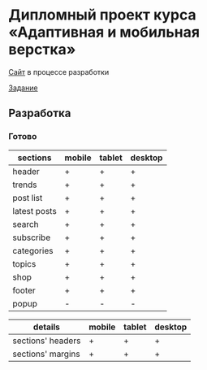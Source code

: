 # Дипломный проект курса «Адаптивная и мобильная верстка»

[Сайт](https://kreketjot.github.io/mq-diploma/) в процессе разработки

[Задание](https://github.com/netology-code/mq-diploma)

## Разработка
### Готово
| sections | mobile | tablet | desktop |
|-|-|-|-|
| header | + | + | + |
| trends | + | + | + |
| post list | + | + | + |
| latest posts | + | + | + |
| search | + | + | + |
| subscribe | + | + | + |
| categories | + | + | + |
| topics | + | + | + |
| shop | + | + | + |
| footer | + | + | + |
| popup | - | - | - |

| details | mobile | tablet | desktop |
|-|-|-|-|
| sections' headers | + | + | + |
| sections' margins | + | + | + |
